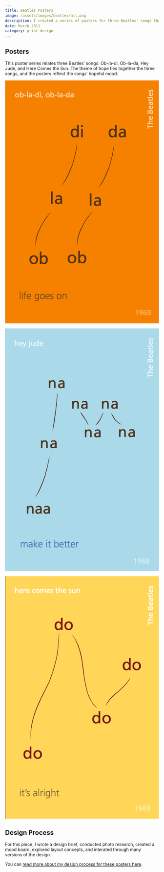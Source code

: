 ```yaml
---
title: Beatles Posters
image: /assets/images/beatles/all.png
description: I created a series of posters for three Beatles' songs that were thematically related by hope.
date: March 2011
category: print-design
---
```


## Posters

This poster series relates three Beatles’ songs: Ob-la-di, Ob-la-da, Hey Jude, and Here Comes the Sun. The theme of hope ties together the three songs, and the posters reflect the songs’ hopeful mood.

![Poster for the song "Ob-la-di, Ob-la-da"](/assets/images/beatles/ob-la-di.png)

![Poster for the song "Hey Jude"](/assets/images/beatles/hey-jude.png)

![Poster for the song "Here Comes the Sun"](/assets/images/beatles/sun.png)

## Design Process

For this piece, I wrote a design brief, conducted photo research, created a mood board, explored layout concepts, and interated through many versions of the design.

You can [read more about my design process for these posters here](http://juliateitelbaumcdf.wordpress.com/2011/05/02/a6-process/).
